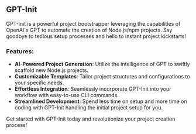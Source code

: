 ## GPT-Init

GPT-Init is a powerful project bootstrapper leveraging the capabilities of OpenAI's GPT to automate the creation of Node.js/npm projects. Say goodbye to tedious setup processes and hello to instant project kickstarts!

### Features:

- **AI-Powered Project Generation**: Utilize the intelligence of GPT to swiftly scaffold new Node.js projects.
- **Customizable Templates**: Tailor project structures and configurations to your specific needs.
- **Effortless Integration**: Seamlessly incorporate GPT-Init into your workflow with easy-to-use CLI commands.
- **Streamlined Development**: Spend less time on setup and more time on coding with GPT-Init handling the initial project setup for you.

Get started with GPT-Init today and revolutionize your project creation process!
